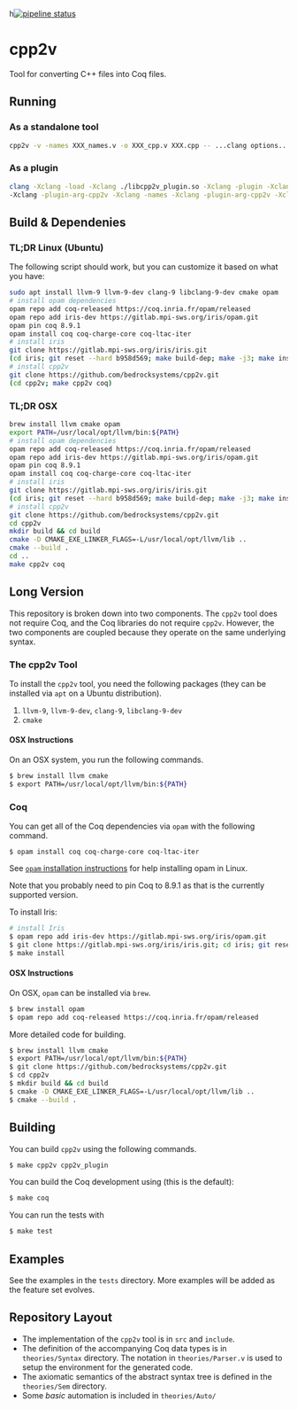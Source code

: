 h[![pipeline status](https://gitlab.com/bedrocksystems/cpp2v/badges/master/pipeline.svg)](https://gitlab.com/bedrocksystems/cpp2v/commits/master)


# cpp2v

Tool for converting C++ files into Coq files.

## Running

### As a standalone tool

```sh
cpp2v -v -names XXX_names.v -o XXX_cpp.v XXX.cpp -- ...clang options...
```

### As a plugin

```sh
clang -Xclang -load -Xclang ./libcpp2v_plugin.so -Xclang -plugin -Xclang cpp2v -Xclang -plugin-arg-cpp2v -Xclang -o -Xclang -plugin-arg-cpp2v -Xclang foo_cpp.v
-Xclang -plugin-arg-cpp2v -Xclang -names -Xclang -plugin-arg-cpp2v -Xclang foo_ames_cpp.v ...standard clang options...
```

## Build & Dependenies

### TL;DR Linux (Ubuntu)

The following script should work, but you can customize it based on what you have:

```sh
sudo apt install llvm-9 llvm-9-dev clang-9 libclang-9-dev cmake opam
# install opam dependencies
opam repo add coq-released https://coq.inria.fr/opam/released
opam repo add iris-dev https://gitlab.mpi-sws.org/iris/opam.git
opam pin coq 8.9.1
opam install coq coq-charge-core coq-ltac-iter
# install iris
git clone https://gitlab.mpi-sws.org/iris/iris.git
(cd iris; git reset --hard b958d569; make build-dep; make -j3; make install)
# install cpp2v
git clone https://github.com/bedrocksystems/cpp2v.git
(cd cpp2v; make cpp2v coq)
```

### TL;DR OSX

```sh
brew install llvm cmake opam
export PATH=/usr/local/opt/llvm/bin:${PATH}
# install opam dependencies
opam repo add coq-released https://coq.inria.fr/opam/released
opam repo add iris-dev https://gitlab.mpi-sws.org/iris/opam.git
opam pin coq 8.9.1
opam install coq coq-charge-core coq-ltac-iter
# install iris
git clone https://gitlab.mpi-sws.org/iris/iris.git
(cd iris; git reset --hard b958d569; make build-dep; make -j3; make install)
# install cpp2v
git clone https://github.com/bedrocksystems/cpp2v.git
cd cpp2v
mkdir build && cd build
cmake -D CMAKE_EXE_LINKER_FLAGS=-L/usr/local/opt/llvm/lib ..
cmake --build .
cd ..
make cpp2v coq
```

## Long Version

This repository is broken down into two components. The `cpp2v` tool does not require Coq, and the Coq libraries do not require `cpp2v`. However, the two components are coupled because they operate on the same underlying syntax.

### The cpp2v Tool

To install the `cpp2v` tool, you need the following packages (they can be installed via `apt` on a Ubuntu distribution).

1. `llvm-9`, `llvm-9-dev`, `clang-9`, `libclang-9-dev`
2. `cmake`

#### OSX Instructions

On an OSX system, you run the following commands.

```sh
$ brew install llvm cmake
$ export PATH=/usr/local/opt/llvm/bin:${PATH}
```

### Coq
You can get all of the Coq dependencies via `opam` with the following command.

```shell
$ opam install coq coq-charge-core coq-ltac-iter
```

See [`opam` installation instructions](http://coq-blog.clarus.me/use-opam-for-coq.html) for help installing opam in Linux.

Note that you probably need to pin Coq to 8.9.1 as that is the currently supported version.

To install Iris:

```sh
# install Iris
$ opam repo add iris-dev https://gitlab.mpi-sws.org/iris/opam.git
$ git clone https://gitlab.mpi-sws.org/iris/iris.git; cd iris; git reset --hard b958d569; make build-dep; make -j3
$ make install
```

#### OSX Instructions

On OSX, `opam` can be installed via `brew`.

```sh
$ brew install opam
$ opam repo add coq-released https://coq.inria.fr/opam/released
```

More detailed code for building.

```sh
$ brew install llvm cmake
$ export PATH=/usr/local/opt/llvm/bin:${PATH}
$ git clone https://github.com/bedrocksystems/cpp2v.git
$ cd cpp2v
$ mkdir build && cd build
$ cmake -D CMAKE_EXE_LINKER_FLAGS=-L/usr/local/opt/llvm/lib ..
$ cmake --build .
```

## Building
You can build `cpp2v` using the following commands.

```sh
$ make cpp2v cpp2v_plugin
```

You can build the Coq development using (this is the default):

```sh
$ make coq
```

You can run the tests with

```sh
$ make test
```

## Examples
See the examples in the `tests` directory.
More examples will be added as the feature set evolves.

## Repository Layout

- The implementation of the `cpp2v` tool is in `src` and `include`.
- The definition of the accompanying Coq data types is in `theories/Syntax` directory. The notation in `theories/Parser.v` is used to setup the environment for the generated code.
- The axiomatic semantics of the abstract syntax tree is defined in the `theories/Sem` directory.
- Some *basic* automation is included in `theories/Auto/`
